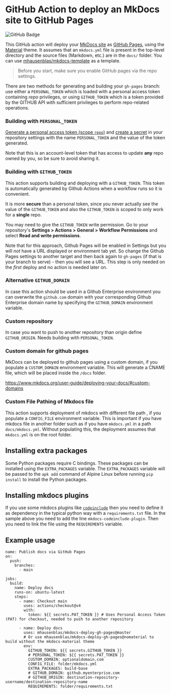 # GitHub Action to deploy an MkDocs site to GitHub Pages

![GitHub Badge](https://github.com/mhausenblas/mkdocs-deploy-gh-pages/workflows/Build/badge.svg)

This GitHub action will deploy your [MkDocs site](https://www.mkdocs.org/) as [GitHub Pages](https://pages.github.com/), using the [Material](https://github.com/squidfunk/mkdocs-material) theme. It assumes that an `mkdocs.yml` file is present in the top-level directory and the source files (Markdown, etc.) are in the `docs/` folder. You can use [mhausenblas/mkdocs-template](https://github.com/mhausenblas/mkdocs-template) as a template.

> Before you start, make sure you enable GitHub pages via the repo settings.

There are two methods for generating and building your `gh-pages` branch: use either a `PERSONAL_TOKEN` which is loaded with a personal access token containing *repo* privileges, or using `GITHUB_TOKEN` which is a token provided by the GITHUB API with sufficient privileges to perform repo-related operations.

### Building with `PERSONAL_TOKEN`

[Generate a personal access token (scope `repo`)](https://github.com/settings/tokens) and [create a secret](https://help.github.com/en/actions/configuring-and-managing-workflows/creating-and-storing-encrypted-secrets) in your repository settings with the name `PERSONAL_TOKEN` and the value of the token generated.

Note that this is an account-level token that has access to update **any** repo owned by you, so be sure to avoid sharing it.

### Building with `GITHUB_TOKEN`

This action supports building and deploying with a `GITHUB_TOKEN`. This token is automatically generated by Github Actions when a workflow runs so it is convenient.

It is more **secure** than a personal token, since you never actually see the value of the `GITHUB_TOKEN` and also the `GITHUB_TOKEN` is scoped to only work for a **single** repo.

You may need to give the `GITHUB_TOKEN` write permission. Go to your repository's **Settings > Actions > General > Workflow Permissions** and select **Read and write permissions**.

Note that for this approach, Github Pages will be enabled in Settings but you will _not_ have a URL displayed or environment tab yet. So change the Github Pages settings to another target and then back again to `gh-pages` (if that is your branch to serve) - then you will see a URL. This step is only needed on the _first_ deploy and no action is needed later on.

### Alternative `GITHUB_DOMAIN`

In case this action should be used in a Github Enterprise environment you can overwrite the `github.com` domain with your corresponding Github Enterprise domain name by specifying the `GITHUB_DOMAIN` environment variable.

### Custom repository

In case you want to push to another repository than origin define `GITHUB_ORIGIN`. Needs building with `PERSONAL_TOKEN`.

### Custom domain for github pages

MkDocs can be deployed to github pages using a custom domain, if you populate a `CUSTOM_DOMAIN` environment variable. This will generate a CNAME file, which will be placed inside the `/docs` folder.

https://www.mkdocs.org/user-guide/deploying-your-docs/#custom-domains

### Custom File Pathing of Mkdocs file

This action supports deployment of mkdocs with different file path , if you populate a `CONFIG_FILE` environment variable. This is important if you have mkdocs file in another folder such as if you have `mkdocs.yml` in a path `docs/mkdocs.yml`. Without populating this, the deployment assumes that `mkdocs.yml` is on the root folder.

## Installing extra packages

Some Python packages require C bindings. These packages can be installed using the `EXTRA_PACKAGES` variable. The `EXTRA_PACKAGES` variable will be passed to the `apk add` command of Alpine Linux before running `pip install` to install the Python packages.

## Installing mkdocs plugins

If you use some mkdocs plugins like [`codeinclude`](https://github.com/rnorth/mkdocs-codeinclude-plugin) then you need to define it as dependency in the typical python way with a `requirements.txt` file. In the sample above you need to add the line `mkdocs-codeinclude-plugin`. Then you need to link the file using the `REQUIREMENTS` variable.

## Example usage

```shell
name: Publish docs via GitHub Pages
on:
  push:
    branches:
      - main

jobs:
  build:
    name: Deploy docs
    runs-on: ubuntu-latest
    steps:
      - name: Checkout main
        uses: actions/checkout@v4
        with:
          token: ${{ secrets.PAT_TOKEN }} # Uses Personal Access Token (PAT) for checkout, needed to push to another repository

      - name: Deploy docs
        uses: mhausenblas/mkdocs-deploy-gh-pages@master
        # Or use mhausenblas/mkdocs-deploy-gh-pages@nomaterial to build without the mkdocs-material theme
        env:
          GITHUB_TOKEN: ${{ secrets.GITHUB_TOKEN }}
          # PERSONAL_TOKEN: ${{ secrets.PAT_TOKEN }}
          CUSTOM_DOMAIN: optionaldomain.com
          CONFIG_FILE: folder/mkdocs.yml
          EXTRA_PACKAGES: build-base
          # GITHUB_DOMAIN: github.myenterprise.com
          # GITHUB_ORIGIN: destination-repository-username/destination-repository-name
          REQUIREMENTS: folder/requirements.txt
```

